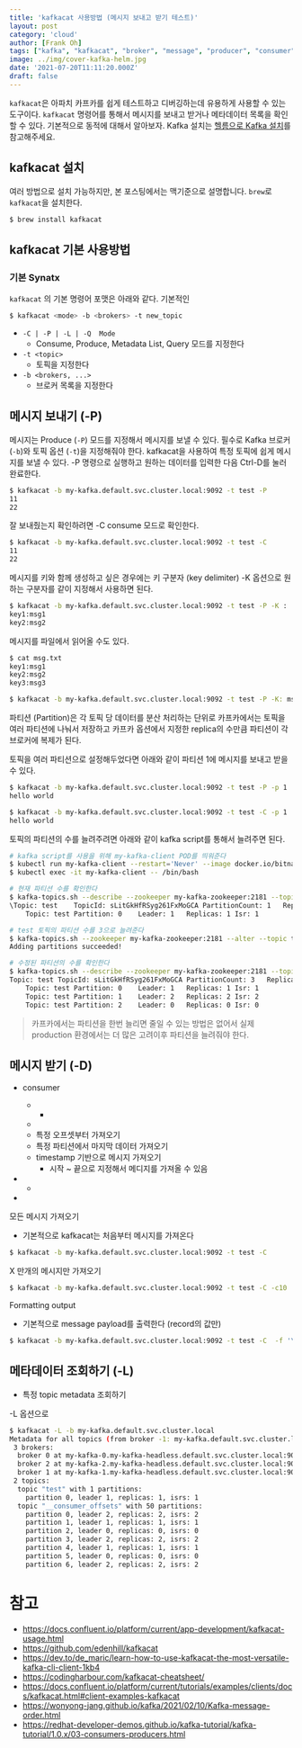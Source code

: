 ```yaml
---
title: 'kafkacat 사용방법 (메시지 보내고 받기 테스트)'
layout: post
category: 'cloud'
author: [Frank Oh]
tags: ["kafka", "kafkacat", "broker", "message", "producer", "consumer", "apache", 카프카", "브로커", "메시지", "아파치""]
image: ../img/cover-kafka-helm.jpg
date: '2021-07-20T11:11:20.000Z'
draft: false
---
```


`kafkacat`은 아파치 카프카를 쉽게 테스트하고 디버깅하는데 유용하게 사용할 수 있는 도구이다. `kafkacat` 명령어를 통해서 메시지를 보내고 받거나 메타데이터 목록을 확인할 수 있다. 기본적으로 동적에 대해서 알아보자. Kafka 설치는 [헬름으로 Kafka 설치](https://blog.advenoh.pe.kr/cloud/%ED%97%AC%EB%A6%84%EC%9C%BC%EB%A1%9C-Kafka-%EC%84%A4%EC%B9%98%ED%95%98%EA%B8%B0/)를 참고해주세요. 

## kafkacat 설치

여러 방법으로 설치 가능하지만, 본 포스팅에서는 맥기준으로 설명합니다. `brew`로 `kafkacat`을 설치한다. 


```bash
$ brew install kafkacat
```



## kafkacat 기본 사용방법

### 기본 Synatx

`kafkacat` 의 기본 명령어 포맷은 아래와 같다. 기본적인 

```bash
$ kafkacat <mode> -b <brokers> -t new_topic
```

- `-C | -P | -L | -Q  Mode` 
  - Consume, Produce, Metadata List, Query 모드를 지정한다
- `-t <topic>`
  - 토픽을 지정한다
- `-b <brokers, ...>`
  -  브로커 목록을 지정한다

## 메시지 보내기 (-P)

메시지는 Produce (`-P`) 모드를 지정해서 메시지를 보낼 수 있다. 필수로 Kafka 브로커 (`-b`)와 토픽 옵션 (`-t`)을 지정해줘야 한다. kafkacat을 사용하여 특정 토픽에 쉽게 메시지를 보낼 수 있다. -P 명령으로 실행하고 원하는 데이터를 입력한 다음 Ctrl-D를 눌러 완료한다. 

```bash
$ kafkacat -b my-kafka.default.svc.cluster.local:9092 -t test -P
11
22
```

잘 보내줬는지 확인하려면 -C consume 모드로 확인한다. 

```bash
$ kafkacat -b my-kafka.default.svc.cluster.local:9092 -t test -C
11
22
```

메시지를 키와 함께 생성하고 싶은 경우에는 키 구분자 (key delimiter) -K 옵션으로 원하는 구분자를 같이 지정해서 사용하면 된다. 

```bash
$ kafkacat -b my-kafka.default.svc.cluster.local:9092 -t test -P -K :
key1:msg1
key2:msg2
```

메시지를 파일에서 읽어올 수도 있다. 

```bash
$ cat msg.txt
key1:msg1
key2:msg2
key3:msg3

$ kafkacat -b my-kafka.default.svc.cluster.local:9092 -t test -P -K: msg.txt
```

파티션 (Partition)은 각 토픽 당 데이터를 분산 처리하는 단위로 카프카에서는 토픽을 여러 파티션에 나눠서 저장하고 카프카 옵션에서 지정한 replica의 수만큼 파티션이 각 브로커에 복제가 된다. 

토픽을 여러 파티션으로 설정해두었다면 아래와 같이 파티션 1에 메시지를 보내고 받을 수 있다. 

```bash
$ kafkacat -b my-kafka.default.svc.cluster.local:9092 -t test -P -p 1 
hello world

$ kafkacat -b my-kafka.default.svc.cluster.local:9092 -t test -C -p 1
hello world
```

토픽의 파티션의 수를 늘려주려면 아래와 같이 kafka script를 통해서 늘려주면 된다. 

```bash
# kafka script를 사용을 위해 my-kafka-client POD를 띄워준다
$ kubectl run my-kafka-client --restart='Never' --image docker.io/bitnami/kafka:2.8.0-debian-10-r30 --namespace default --command -- sleep infinity
$ kubectl exec -it my-kafka-client -- /bin/bash

# 현재 파티션 수를 확인한다
$ kafka-topics.sh --describe --zookeeper my-kafka-zookeeper:2181 --topic test
\Topic: test	TopicId: sLitGkHfRSyg261FxMoGCA	PartitionCount: 1	ReplicationFactor: 1	Configs:
	Topic: test	Partition: 0	Leader: 1	Replicas: 1	Isr: 1
```

```bash
# test 토픽의 파티션 수를 3으로 늘려준다
$ kafka-topics.sh --zookeeper my-kafka-zookeeper:2181 --alter --topic test --partitions 3WARNING: If partitions are increased for a topic that has a key, the partition logic or ordering of the messages will be affected
Adding partitions succeeded!

# 수정된 파티션의 수를 확인한다
$ kafka-topics.sh --describe --zookeeper my-kafka-zookeeper:2181 --topic test
Topic: test	TopicId: sLitGkHfRSyg261FxMoGCA	PartitionCount: 3	ReplicationFactor: 1	Configs:
	Topic: test	Partition: 0	Leader: 1	Replicas: 1	Isr: 1
	Topic: test	Partition: 1	Leader: 2	Replicas: 2	Isr: 2
	Topic: test	Partition: 2	Leader: 0	Replicas: 0	Isr: 0
```

> 카프카에서는 파티션을 한번 늘리면 줄일 수 있는 방법은 없어서 실제 production 환경에서는 더 많은 고려이후 파티션을 늘려줘야 한다. 
>

## 메시지 받기 (-D)

- consumer
  - - 
  - 
  - 특정 오프셋부터 가져오기
  - 특정 파티션에서 마지막 데이터 가져오기
  - timestamp 기반으로 메시지 가져오기
    - 시작 ~ 끝으로 지정해서 메디지를 가져올 수 있음
- - 
  
- 

모든 메시지 가져오기

- 기본적으로 kafkacat는 처음부터 메시지를 가져온다

```bash
$ kafkacat -b my-kafka.default.svc.cluster.local:9092 -t test -C
```



X 만개의 메시지만 가져오기

```bash
$ kafkacat -b my-kafka.default.svc.cluster.local:9092 -t test -C -c10
```



Formatting output

- 기본적으로 message payload를 출력한다 (record의 값만)

```bash
$ kafkacat -b my-kafka.default.svc.cluster.local:9092 -t test -C  -f '\nKey (%K bytes): %k\t\nValue (%S bytes): %s\n\tPartition: %p\tOffset: %o\n--\n'


```



## 메타데이터 조회하기 (-L)

- 특정 topic metadata 조회하기

-L 옵션으로 



```bash
$ kafkacat -L -b my-kafka.default.svc.cluster.local
Metadata for all topics (from broker -1: my-kafka.default.svc.cluster.local:9092/bootstrap):
 3 brokers:
  broker 0 at my-kafka-0.my-kafka-headless.default.svc.cluster.local:9092
  broker 2 at my-kafka-2.my-kafka-headless.default.svc.cluster.local:9092 (controller)
  broker 1 at my-kafka-1.my-kafka-headless.default.svc.cluster.local:9092
 2 topics:
  topic "test" with 1 partitions:
    partition 0, leader 1, replicas: 1, isrs: 1
  topic "__consumer_offsets" with 50 partitions:
    partition 0, leader 2, replicas: 2, isrs: 2
    partition 1, leader 1, replicas: 1, isrs: 1
    partition 2, leader 0, replicas: 0, isrs: 0
    partition 3, leader 2, replicas: 2, isrs: 2
    partition 4, leader 1, replicas: 1, isrs: 1
    partition 5, leader 0, replicas: 0, isrs: 0
    partition 6, leader 2, replicas: 2, isrs: 2
```



# 참고

- https://docs.confluent.io/platform/current/app-development/kafkacat-usage.html
- https://github.com/edenhill/kafkacat
- https://dev.to/de_maric/learn-how-to-use-kafkacat-the-most-versatile-kafka-cli-client-1kb4
- https://codingharbour.com/kafkacat-cheatsheet/
- https://docs.confluent.io/platform/current/tutorials/examples/clients/docs/kafkacat.html#client-examples-kafkacat
- https://wonyong-jang.github.io/kafka/2021/02/10/Kafka-message-order.html
- https://redhat-developer-demos.github.io/kafka-tutorial/kafka-tutorial/1.0.x/03-consumers-producers.html

